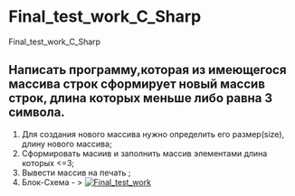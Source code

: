 # Final_test_work_C_Sharp
Final_test_work_C_Sharp

## Написать программу,которая из имеющегося массива строк сформирует новый массив строк, длина которых меньше либо равна 3 символа.
1. Для создания нового массива нужно определить его размер(size), длину нового массива;
2. Сформировать масиив и заполнить массив элементами длина которых <=3;
3. Вывести массив на печать ;
4. Блок-Схема - > [![Final_test_work](Final_test_work.png)](https://drive.google.com/file/d/1jbU8bhrDVQwyA85F3uyf1747vbaPBIm2/view?usp=sharing "Git")